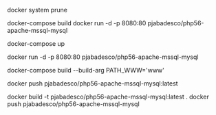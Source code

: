 docker system prune

docker-compose build
docker run -d -p 8080:80 pjabadesco/php56-apache-mssql-mysql

docker-compose up

docker run -d -p 8080:80 pjabadesco/php56-apache-mssql-mysql

docker-compose build --build-arg PATH_WWW='www'

docker push pjabadesco/php56-apache-mssql-mysql:latest


docker build -t pjabadesco/php56-apache-mssql-mysql:latest .
docker push pjabadesco/php56-apache-mssql-mysql